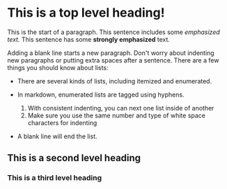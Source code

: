 # This is a top level heading!

This is the start of a paragraph. This sentence includes some *emphasized text.* This sentence has
some **strongly emphasized** text.

Adding a blank line starts a new paragraph.  Don't worry about indenting new paragraphs or putting extra spaces
after a sentence. There are a few things you should know about lists:

- There are several kinds of lists, including itemized and enumerated.
- In markdown, enumerated lists are tagged using hyphens.

    1. With consistent indenting, you can next one list inside of another
    2. Make sure you use the same number and type of white space characters for indenting

- A blank line will end the list.

## This is a second level heading

### This is a third level heading

